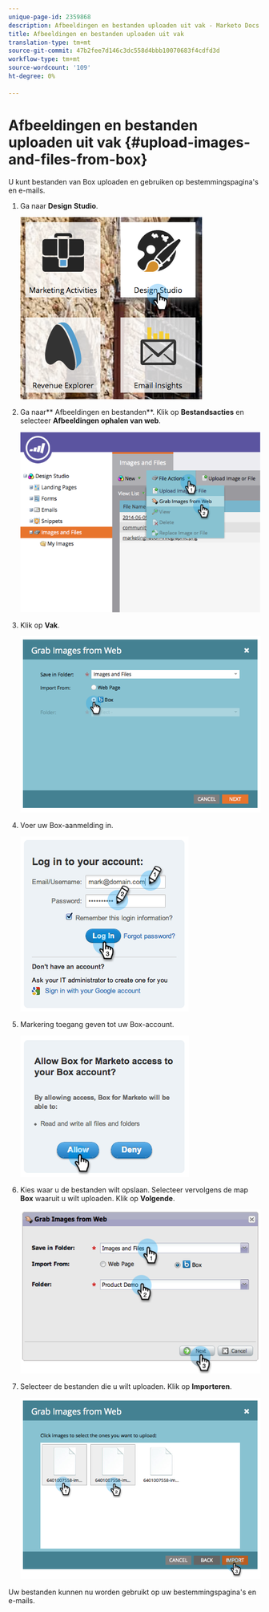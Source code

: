 ```yaml
---
unique-page-id: 2359868
description: Afbeeldingen en bestanden uploaden uit vak - Marketo Docs - Productdocumentatie
title: Afbeeldingen en bestanden uploaden uit vak
translation-type: tm+mt
source-git-commit: 47b2fee7d146c3dc558d4bbb10070683f4cdfd3d
workflow-type: tm+mt
source-wordcount: '109'
ht-degree: 0%

---
```



# Afbeeldingen en bestanden uploaden uit vak {#upload-images-and-files-from-box}

U kunt bestanden van Box uploaden en gebruiken op bestemmingspagina&#39;s en e-mails.

1. Ga naar **Design** **Studio**.

   ![](assets/designstudio-3.png)

1. Ga naar** Afbeeldingen en bestanden**. Klik op **Bestandsacties** en selecteer **Afbeeldingen ophalen van web**.

   ![](assets/image2014-9-16-12-3a50-3a40.png)

1. Klik op **Vak**.

   ![](assets/image2014-9-16-12-3a50-3a56.png)

1. Voer uw Box-aanmelding in.

   ![](assets/image2014-9-16-12-3a51-3a10.png)

1. Markering toegang geven tot uw Box-account.

   ![](assets/image2014-9-16-12-3a51-3a28.png)

1. Kies waar u de bestanden wilt opslaan. Selecteer vervolgens de map **Box** waaruit u wilt uploaden. Klik op **Volgende**.

   ![](assets/image2014-9-16-12-3a51-3a59.png)

1. Selecteer de bestanden die u wilt uploaden. Klik op **Importeren**.

   ![](assets/image2014-9-16-12-3a52-3a15.png)

Uw bestanden kunnen nu worden gebruikt op uw bestemmingspagina&#39;s en e-mails.